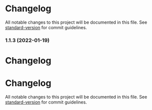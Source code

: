 # Changelog

All notable changes to this project will be documented in this file. See [standard-version](https://github.com/conventional-changelog/standard-version) for commit guidelines.

### 1.1.3 (2022-01-19)

# Changelog





# Changelog

All notable changes to this project will be documented in this file. See [standard-version](https://github.com/conventional-changelog/standard-version) for commit guidelines.
